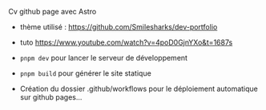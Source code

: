 Cv github page avec Astro 

- thème utilisé : https://github.com/Smilesharks/dev-portfolio
- tuto https://www.youtube.com/watch?v=4poD0GjnYXo&t=1687s

- `pnpm dev` pour lancer le serveur de développement
- `pnpm build` pour générer le site statique

- Création du dossier .github/workflows pour le déploiement automatique sur github pages...